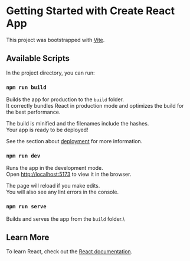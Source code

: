 # Getting Started with Create React App
This project was bootstrapped with [Vite](https://github.com/vitejs/vite-plugin-react).

## Available Scripts
In the project directory, you can run:

### `npm run build`
Builds the app for production to the `build` folder.\
It correctly bundles React in production mode and optimizes the build for the best performance.

The build is minified and the filenames include the hashes.\
Your app is ready to be deployed!

See the section about [deployment](https://vitejs.dev/guide/static-deploy.html) for more information.

### `npm run dev`
Runs the app in the development mode.\
Open [http://localhost:5173](http://localhost:5173/) to view it in the browser.

The page will reload if you make edits.\
You will also see any lint errors in the console.

### `npm run serve`
Builds and serves the app from the `build` folder.\

## Learn More
To learn React, check out the [React documentation](https://reactjs.org/).
